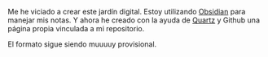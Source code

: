 Me he viciado a crear este jardín digital. Estoy utilizando [Obsidian](http://obsidian.md) para manejar mis notas. Y ahora he creado con la ayuda de [Quartz](http://https://quartz.jzhao.xyz) y Github una página propia vinculada a mi repositorio.

El formato sigue siendo muuuuy provisional.
